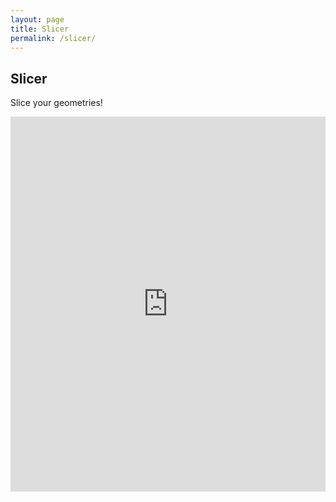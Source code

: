 ```yaml
---
layout: page
title: Slicer
permalink: /slicer/
---
```


## Slicer

Slice your geometries!

<iframe src="https://grid.space/kiri/" width="100%" height="600" style="border:none;">
</iframe>

<iframe frameborder=0 style="min-width: 200px; width: 60%; height: 460px;" scrolling="no" seamless="seamless" srcdoc='<html><body><style type="text/css">.gist .gist-data { height: 400px; }</style><script src="https://github.com/sameer/svg2gcode"></script></body></html>'></iframe>

<!-- <iframe src="https://github.com/sameer/svg2gcode" width="100%" height="600" style="border:none;"> -->
<!-- </iframe> -->
